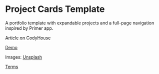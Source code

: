 Project Cards Template
=========

A portfolio template with expandable projects and a full-page navigation inspired by Primer app.

[Article on CodyHouse](http://codyhouse.co/gem/project-cards-template/)

[Demo](https://codyhouse.co/demo/project-cards-template/index.html)

Images: [Unsplash](https://unsplash.com/)
 
[Terms](http://codyhouse.co/terms/)
